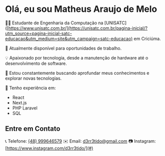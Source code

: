 # Olá, eu sou Matheus Araujo de Melo

👨‍💻 Estudante de Engenharia da Computação na [UNISATC]([https://www.unisatc.com.br/](https://unisatc.com.br/pagina-inicial/?utm_source=pagina-inicial-satc-educacao&utm_medium=site&utm_campaign=satc-educacao) em Criciúma.

🔭 Atualmente disponível para oportunidades de trabalho.

💡 Apaixonado por tecnologia, desde a manutenção de hardware até o desenvolvimento de software.

🌱 Estou constantemente buscando aprofundar meus conhecimentos e explorar novas tecnologias.

🚀 Tenho experiência em:
   - React
   - Next.js
   - PHP Laravel
   - SQL
   
## Entre em Contato

📞 Telefone: [(48) 999646579](#)
✉️ Email: [d3rr3tido@gmail.com](#)
📷 Instagram: [https://www.instagram.com/d3rr3tido/](#)
